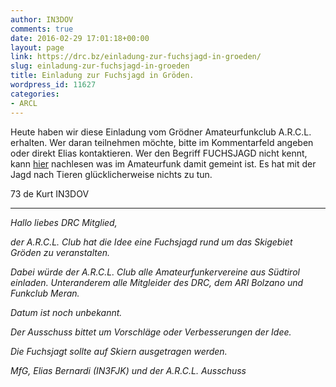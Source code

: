 ```yaml
---
author: IN3DOV
comments: true
date: 2016-02-29 17:01:18+00:00
layout: page
link: https://drc.bz/einladung-zur-fuchsjagd-in-groeden/
slug: einladung-zur-fuchsjagd-in-groeden
title: Einladung zur Fuchsjagd in Gröden.
wordpress_id: 11627
categories:
- ARCL
---
```


Heute haben wir diese Einladung vom Grödner Amateurfunkclub A.R.C.L. erhalten. Wer daran teilnehmen möchte, bitte im Kommentarfeld angeben oder direkt Elias kontaktieren. Wer den Begriff FUCHSJAGD nicht kennt, kann [hier](https://de.wikipedia.org/wiki/Amateurfunkpeilen) nachlesen was im Amateurfunk damit gemeint ist. Es hat mit der Jagd nach Tieren glücklicherweise nichts zu tun.


73 de Kurt IN3DOV


*********************************


_Hallo liebes DRC Mitglied,_

_der A.R.C.L. Club hat die Idee eine Fuchsjagd rund um das Skigebiet Gröden zu veranstalten._

_Dabei würde der A.R.C.L. Club alle Amateurfunkervereine aus Südtirol einladen. Unteranderem alle Mitgleider des DRC, dem ARI Bolzano und Funkclub Meran._

_Datum ist noch unbekannt._

_Der Ausschuss bittet um Vorschläge oder Verbesserungen der Idee._

_Die Fuchsjagt sollte auf Skiern ausgetragen werden._

_MfG, Elias Bernardi (IN3FJK) und der A.R.C.L. Ausschuss_


